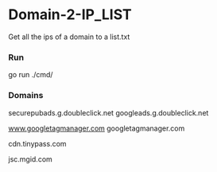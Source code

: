 # Domain-2-IP_LIST
Get all the ips of a domain to a list.txt

### Run
go run ./cmd/

### Domains
securepubads.g.doubleclick.net
googleads.g.doubleclick.net

www.googletagmanager.com
googletagmanager.com

cdn.tinypass.com

jsc.mgid.com